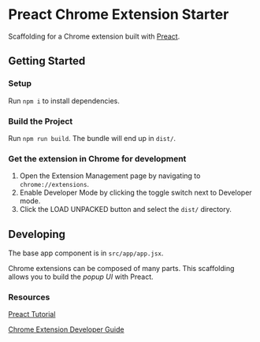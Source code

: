 # Preact Chrome Extension Starter

Scaffolding for a Chrome extension built with [Preact](https://preactjs.com).

## Getting Started
### Setup
Run `npm i` to install dependencies. 

### Build the Project
Run `npm run build`. The bundle will end up in `dist/`.

### Get the extension in Chrome for development
1. Open the Extension Management page by navigating to `chrome://extensions`.
2. Enable Developer Mode by clicking the toggle switch next to Developer mode.
3. Click the LOAD UNPACKED button and select the `dist/` directory.

## Developing
The base app component is in `src/app/app.jsx`.

Chrome extensions can be composed of many parts. This scaffolding allows you to build the _popup UI_ with Preact.

### Resources
[Preact Tutorial](https://preactjs.com/guide/v10/tutorial)

[Chrome Extension Developer Guide](https://developer.chrome.com/docs/extensions/mv3/)

